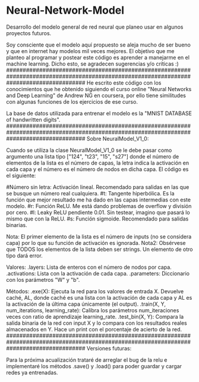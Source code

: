 # Neural-Network-Model
Desarrollo del modelo general de red neural que planeo usar en algunos proyectos futuros.

Soy consciente que el modelo aquí propuesto se aleja mucho de ser bueno y que en internet hay modelos mil veces mejores. El objetivo que me planteo al programar y postear este código es aprender a manejarme en el machine learning. Dicho esto, se agradecen sugerencias y/o críticas :)
########################################################################################################################################
He escrito este código con los conocimientos que he obtenido siguiendo el curso online "Neural Networks and Deep Learning" de Andrew NG en coursera, por ello tiene similitudes con algunas funciones de los ejercicios de ese curso.

La base de datos utilizada para entrenar el modelo es la "MNIST DATABASE of handwritten digits".
########################################################################################################################################
Sobre NeuralModel_V1_0:

Cuando se utiliza la clase NeuralModel_V1_0 se le debe pasar como argumento una lista tipo ["124", "t23", "15", "s27"] donde el número de elementos de la lista es el número de capas, la letra indica la activación en cada capa y el número es el número de nodos en dicha capa.
El código es el siguiente:

#Número sin letra: Activación lineal. Recomendado para salidas en las que se busque un número real cualquiera.
#t: Tangente hiperbólica. Es la función que mejor resultado me ha dado en las capas intermedias con este modelo.
#r: Función ReLU. Me está dando problemas de overflow y división por cero.
#l: Leaky ReLU pendiente 0.01. Sin testear, imagino que pasará lo mismo que con la ReLU.
#s: Función sigmoide. Recomendado para salidas binarias.

Nota: El primer elemento de la lista es el número de inputs (no se considera capa) por lo que su función de activación es ignorada.
Nota2: Obsérvese que TODOS los elementos de la lista deben ser strings. Un elemento de otro tipo dará error.

Valores:
.layers: Lista de enteros con el número de nodos por capa.
.activations: Lista con la activación de cada capa.
.parameters: Diccionario con los parámetros "W" y "b".

Métodos:
.exe(X): Ejecuta la red para los valores de entrada X. Devuelve caché, AL, donde caché es una lista con la activación de cada capa y AL es la activación de la última capa únicamente (el output).
.train(X, Y, num_iterations, learning_rate): Calibra los parámetros num_iteraciones veces con ratio de aprendizaje learning_rate.
.test_bin(X, Y): Compara la salida binaria de la red con input X y lo compara con los resultados reales almacenados en Y. Hace un print con el porcentaje de acierto de la red.
########################################################################################################################################
Versiones futuras:

Para la próxima acualización trataré de arreglar el bug de la relu e implementaré los métodos .save() y .load() para poder guardar y cargar redes ya entrenadas.
